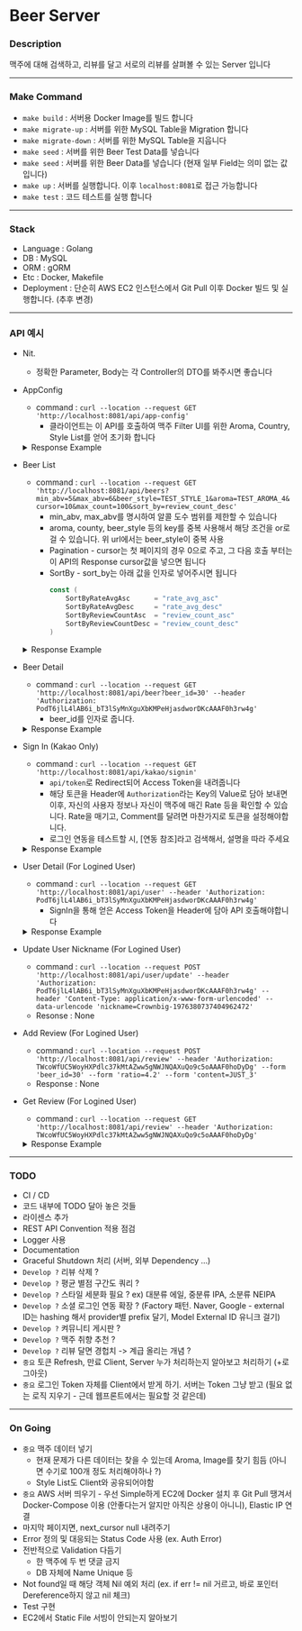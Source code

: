 # Beer Server


### Description
맥주에 대해 검색하고, 리뷰를 달고 서로의 리뷰를 살펴볼 수 있는 Server 입니다

--- 
### Make Command
* `make build` : 서버용 Docker Image를 빌드 합니다
* `make migrate-up` : 서버를 위한 MySQL Table을 Migration 합니다
* `make migrate-down` : 서버를 위한 MySQL Table을 지웁니다
* `make seed` : 서버를 위한 Beer Test Data를 넣습니다
* `make seed` : 서버를 위한 Beer Data를 넣습니다 (현재 일부 Field는 의미 없는 값입니다)
* `make up` : 서버를 실행합니다. 이후 `localhost:8081`로 접근 가능합니다 
* `make test` : 코드 테스트를 실행 합니다

---
### Stack
* Language : Golang
* DB : MySQL
* ORM : gORM 
* Etc : Docker, Makefile
* Deployment : 단순히 AWS EC2 인스턴스에서 Git Pull 이후 Docker 빌드 및 실행합니다. (추후 변경)

---
### API 예시
* Nit.
    * 정확한 Parameter, Body는 각 Controller의 DTO를 봐주시면 좋습니다
* AppConfig
    * command : `curl --location --request GET 'http://localhost:8081/api/app-config'`
        * 클라이언트는 이 API를 호출하여 맥주 Filter UI를 위한 Aroma, Country, Style List를 얻어 초기화 합니다
    <details>
    <summary>Response Example</summary>
    <p>

    ```json
    {
        "result": {
            "aroma_list": [
                "malty",
                "bicuity",
                "caramel",
                "roast",
                "coffee",
                "burnt",
                "grass",
                "blueberry",
                "banana",
                "pineapple",
                "apricot",
                "pear",
                "apple",
                "peach",
                "mango",
                "lemon",
                "orange",
                "grapefruit",
                "vinegar",
                "nutty"
            ],
            "country_list": [
                "USA",
                "Begium",
                "Genmany",
                "Korea",
                "UK",
                "Czech",
                "France"
            ],
            "style_list": [
                "Porter",
                "Stout",
                "Pilsener",
                "Light Lager",
                "Scotch Ale",
                "Saison",
                "Pale Ale",
                "Brown Ale",
                "India Pale Ale",
                "Gose",
                "Quadrupel",
                "Tripel",
                "Lambic"
            ],
            "min_abv": 0,
            "max_abv": 15
        }
    }
    ```
    </p>
    </details>
* Beer List
    * command : `curl --location --request GET 'http://localhost:8081/api/beers?min_abv=5&max_abv=6&beer_style=TEST_STYLE_1&aroma=TEST_AROMA_4&cursor=10&max_count=100&sort_by=review_count_desc'`
        * min_abv, max_abv를 명시하여 알콜 도수 범위를 제한할 수 있습니다
        * aroma, county, beer_style 등의 key를 중복 사용해서 해당 조건을 or로 걸 수 있습니다. 위 url에서는 beer_style이 중복 사용
        * Pagination - cursor는 첫 페이지의 경우 0으로 주고, 그 다음 호출 부터는 이 API의 Response cursor값을 넣으면 됩니다
        * SortBy - sort_by는 아래 값을 인자로 넣어주시면 됩니다
            ```go
            const (
                SortByRateAvgAsc      = "rate_avg_asc"
                SortByRateAvgDesc     = "rate_avg_desc"
                SortByReviewCountAsc  = "review_count_asc"
                SortByReviewCountDesc = "review_count_desc"
            )
            ```
    <details>
    <summary>Response Example</summary>
    <p>

    ```json
    {
        "result": {
            "beers": [
                {
                    "id": 21,
                    "name": "TEST_NAME_2849071904095419409",
                    "brewery": "TEST_BREWAERY_78",
                    "abv": 5.8,
                    "country": "TEST_COUNTRY_7",
                    "beer_style": "TEST_STYLE_1",
                    "aroma": [
                        "TEST_AROMA_0",
                        "TEST_AROMA_2",
                        "TEST_AROMA_4"
                    ],
                    "thumbnail_image": "https://picsum.photos/320/480",
                    "rate_avg": 3.31,
                    "review_count": 12
                },
                {
                    "id": 77,
                    "name": "TEST_NAME_5394966169249731379",
                    "brewery": "TEST_BREWAERY_3",
                    "abv": 5.98,
                    "country": "TEST_COUNTRY_8",
                    "beer_style": "TEST_STYLE_1",
                    "aroma": [
                        "TEST_AROMA_4",
                        "TEST_AROMA_1",
                        "TEST_AROMA_0"
                    ],
                    "thumbnail_image": "https://picsum.photos/320/480",
                    "rate_avg": 3.42,
                    "review_count": 10
                },
                {
                    "id": 87,
                    "name": "TEST_NAME_4256757104347050020",
                    "brewery": "TEST_BREWAERY_94",
                    "abv": 5.44,
                    "country": "TEST_COUNTRY_6",
                    "beer_style": "TEST_STYLE_1",
                    "aroma": [
                        "TEST_AROMA_2",
                        "TEST_AROMA_3",
                        "TEST_AROMA_4"
                    ],
                    "thumbnail_image": "https://picsum.photos/320/480",
                    "rate_avg": 3.48,
                    "review_count": 7
                }
            ],
            "next_cursor": 87
        }
    }
    ```
    </p>
    </details>
* Beer Detail
    * command : `curl --location --request GET 'http://localhost:8081/api/beer?beer_id=30' --header 'Authorization: PodT6jlL4lAB6i_bT3lSyMnXguXbKMPeHjasdworDKcAAAF0h3rw4g'`
        * beer_id를 인자로 줍니다.
    <details>
    <summary>Response Example</summary>
    <p>

    ```json
    {
        "result": {
            "beer": {
                "id": 30,
                "name": "TEST_NAME_4137880265740432633",
                "brewery": "TEST_BREWAERY_86",
                "abv": 2.85,
                "country": "TEST_COUNTRY_0",
                "beer_style": "TEST_STYLE_4",
                "aroma": [
                    "TEST_AROMA_1",
                    "TEST_AROMA_2",
                    "TEST_AROMA_1"
                ],
                "image_url": [
                    "https://picsum.photos/320/480",
                    "https://picsum.photos/320/480",
                    "https://picsum.photos/320/480",
                    "https://picsum.photos/320/480",
                    "https://picsum.photos/320/480"
                ],
                "thumbnail_image": "https://picsum.photos/320/480",
                "reviews": [
                    {
                        "beer": {
                            "id": 30,
                            "name": "TEST_NAME_4137880265740432633",
                            "brewery": "TEST_BREWAERY_86",
                            "abv": 2.85,
                            "country": "TEST_COUNTRY_0",
                            "beer_style": "TEST_STYLE_4",
                            "aroma": [
                                "TEST_AROMA_1",
                                "TEST_AROMA_2",
                                "TEST_AROMA_1"
                            ],
                            "thumbnail_image": "https://picsum.photos/320/480",
                            "rate_avg": 3.64
                        },
                        "content": "TEST_CONTENT_2555230713823100474",
                        "ratio": 2.96,
                        "user_id": 18,
                        "nickname": "TEST_NICKNAME_2865495138003791683"
                    },
                    {
                        "beer": {
                            "id": 30,
                            "name": "TEST_NAME_4137880265740432633",
                            "brewery": "TEST_BREWAERY_86",
                            "abv": 2.85,
                            "country": "TEST_COUNTRY_0",
                            "beer_style": "TEST_STYLE_4",
                            "aroma": [
                                "TEST_AROMA_1",
                                "TEST_AROMA_2",
                                "TEST_AROMA_1"
                            ],
                            "thumbnail_image": "https://picsum.photos/320/480",
                            "rate_avg": 3.64
                        },
                        "content": "TEST_CONTENT_2013357936790157503",
                        "ratio": 3.01,
                        "user_id": 20,
                        "nickname": "TEST_NICKNAME_9184890450261584277"
                    },
                    {
                        "beer": {
                            "id": 30,
                            "name": "TEST_NAME_4137880265740432633",
                            "brewery": "TEST_BREWAERY_86",
                            "abv": 2.85,
                            "country": "TEST_COUNTRY_0",
                            "beer_style": "TEST_STYLE_4",
                            "aroma": [
                                "TEST_AROMA_1",
                                "TEST_AROMA_2",
                                "TEST_AROMA_1"
                            ],
                            "thumbnail_image": "https://picsum.photos/320/480",
                            "rate_avg": 3.64
                        },
                        "content": "TEST_CONTENT_1358455889342800964",
                        "ratio": 3.06,
                        "user_id": 28,
                        "nickname": "TEST_NICKNAME_646140600132340307"
                    },
                    {
                        "beer": {
                            "id": 30,
                            "name": "TEST_NAME_4137880265740432633",
                            "brewery": "TEST_BREWAERY_86",
                            "abv": 2.85,
                            "country": "TEST_COUNTRY_0",
                            "beer_style": "TEST_STYLE_4",
                            "aroma": [
                                "TEST_AROMA_1",
                                "TEST_AROMA_2",
                                "TEST_AROMA_1"
                            ],
                            "thumbnail_image": "https://picsum.photos/320/480",
                            "rate_avg": 3.64
                        },
                        "content": "TEST_CONTENT_6022346283882884485",
                        "ratio": 3.12,
                        "user_id": 30,
                        "nickname": "TEST_NICKNAME_1667525891839284287"
                    },
                    {
                        "beer": {
                            "id": 30,
                            "name": "TEST_NAME_4137880265740432633",
                            "brewery": "TEST_BREWAERY_86",
                            "abv": 2.85,
                            "country": "TEST_COUNTRY_0",
                            "beer_style": "TEST_STYLE_4",
                            "aroma": [
                                "TEST_AROMA_1",
                                "TEST_AROMA_2",
                                "TEST_AROMA_1"
                            ],
                            "thumbnail_image": "https://picsum.photos/320/480",
                            "rate_avg": 3.64
                        },
                        "content": "TEST_CONTENT_2816295878650713538",
                        "ratio": 4.68,
                        "user_id": 33,
                        "nickname": "TEST_NICKNAME_2286410554287199904"
                    },
                    {
                        "beer": {
                            "id": 30,
                            "name": "TEST_NAME_4137880265740432633",
                            "brewery": "TEST_BREWAERY_86",
                            "abv": 2.85,
                            "country": "TEST_COUNTRY_0",
                            "beer_style": "TEST_STYLE_4",
                            "aroma": [
                                "TEST_AROMA_1",
                                "TEST_AROMA_2",
                                "TEST_AROMA_1"
                            ],
                            "thumbnail_image": "https://picsum.photos/320/480",
                            "rate_avg": 3.64
                        },
                        "content": "TEST_CONTENT_6329023503589439101",
                        "ratio": 4.51,
                        "user_id": 36,
                        "nickname": "TEST_NICKNAME_5632003992361113250"
                    },
                    {
                        "beer": {
                            "id": 30,
                            "name": "TEST_NAME_4137880265740432633",
                            "brewery": "TEST_BREWAERY_86",
                            "abv": 2.85,
                            "country": "TEST_COUNTRY_0",
                            "beer_style": "TEST_STYLE_4",
                            "aroma": [
                                "TEST_AROMA_1",
                                "TEST_AROMA_2",
                                "TEST_AROMA_1"
                            ],
                            "thumbnail_image": "https://picsum.photos/320/480",
                            "rate_avg": 3.64
                        },
                        "content": "TEST_CONTENT_1913796447148404678",
                        "ratio": 4.12,
                        "user_id": 44,
                        "nickname": "TEST_NICKNAME_5620865574498117321"
                    },
                    {
                        "beer": {
                            "id": 30,
                            "name": "TEST_NAME_4137880265740432633",
                            "brewery": "TEST_BREWAERY_86",
                            "abv": 2.85,
                            "country": "TEST_COUNTRY_0",
                            "beer_style": "TEST_STYLE_4",
                            "aroma": [
                                "TEST_AROMA_1",
                                "TEST_AROMA_2",
                                "TEST_AROMA_1"
                            ],
                            "thumbnail_image": "https://picsum.photos/320/480",
                            "rate_avg": 3.64
                        },
                        "content": "TEST_CONTENT_5578483510544644879",
                        "ratio": 3.54,
                        "user_id": 47,
                        "nickname": "TEST_NICKNAME_8641665568174466744"
                    },
                    {
                        "beer": {
                            "id": 30,
                            "name": "TEST_NAME_4137880265740432633",
                            "brewery": "TEST_BREWAERY_86",
                            "abv": 2.85,
                            "country": "TEST_COUNTRY_0",
                            "beer_style": "TEST_STYLE_4",
                            "aroma": [
                                "TEST_AROMA_1",
                                "TEST_AROMA_2",
                                "TEST_AROMA_1"
                            ],
                            "thumbnail_image": "https://picsum.photos/320/480",
                            "rate_avg": 3.64
                        },
                        "content": "TEST_CONTENT_4292709364036596106",
                        "ratio": 4.45,
                        "user_id": 63,
                        "nickname": "TEST_NICKNAME_6244968064195571465"
                    },
                    {
                        "beer": {
                            "id": 30,
                            "name": "TEST_NAME_4137880265740432633",
                            "brewery": "TEST_BREWAERY_86",
                            "abv": 2.85,
                            "country": "TEST_COUNTRY_0",
                            "beer_style": "TEST_STYLE_4",
                            "aroma": [
                                "TEST_AROMA_1",
                                "TEST_AROMA_2",
                                "TEST_AROMA_1"
                            ],
                            "thumbnail_image": "https://picsum.photos/320/480",
                            "rate_avg": 3.64
                        },
                        "content": "TEST_CONTENT_8203359081787729076",
                        "ratio": 2.97,
                        "user_id": 65,
                        "nickname": "TEST_NICKNAME_4908180098745379294"
                    },
                    {
                        "beer": {
                            "id": 30,
                            "name": "TEST_NAME_4137880265740432633",
                            "brewery": "TEST_BREWAERY_86",
                            "abv": 2.85,
                            "country": "TEST_COUNTRY_0",
                            "beer_style": "TEST_STYLE_4",
                            "aroma": [
                                "TEST_AROMA_1",
                                "TEST_AROMA_2",
                                "TEST_AROMA_1"
                            ],
                            "thumbnail_image": "https://picsum.photos/320/480",
                            "rate_avg": 3.64
                        },
                        "content": "TEST_CONTENT_8483473889263299268",
                        "ratio": 3.04,
                        "user_id": 78,
                        "nickname": "TEST_NICKNAME_1744005986462343804"
                    },
                    {
                        "beer": {
                            "id": 30,
                            "name": "TEST_NAME_4137880265740432633",
                            "brewery": "TEST_BREWAERY_86",
                            "abv": 2.85,
                            "country": "TEST_COUNTRY_0",
                            "beer_style": "TEST_STYLE_4",
                            "aroma": [
                                "TEST_AROMA_1",
                                "TEST_AROMA_2",
                                "TEST_AROMA_1"
                            ],
                            "thumbnail_image": "https://picsum.photos/320/480",
                            "rate_avg": 3.64
                        },
                        "content": "TEST_CONTENT_2050597700810524849",
                        "ratio": 4.55,
                        "user_id": 86,
                        "nickname": "TEST_NICKNAME_2883257872911213149"
                    },
                    {
                        "beer": {
                            "id": 30,
                            "name": "TEST_NAME_4137880265740432633",
                            "brewery": "TEST_BREWAERY_86",
                            "abv": 2.85,
                            "country": "TEST_COUNTRY_0",
                            "beer_style": "TEST_STYLE_4",
                            "aroma": [
                                "TEST_AROMA_1",
                                "TEST_AROMA_2",
                                "TEST_AROMA_1"
                            ],
                            "thumbnail_image": "https://picsum.photos/320/480",
                            "rate_avg": 3.64
                        },
                        "content": "TEST_CONTENT_7976959338559980696",
                        "ratio": 3.35,
                        "user_id": 99,
                        "nickname": "TEST_NICKNAME_8219864395714989725"
                    },
                    {
                        "beer": {
                            "id": 30,
                            "name": "TEST_NAME_4137880265740432633",
                            "brewery": "TEST_BREWAERY_86",
                            "abv": 2.85,
                            "country": "TEST_COUNTRY_0",
                            "beer_style": "TEST_STYLE_4",
                            "aroma": [
                                "TEST_AROMA_1",
                                "TEST_AROMA_2",
                                "TEST_AROMA_1"
                            ],
                            "thumbnail_image": "https://picsum.photos/320/480",
                            "rate_avg": 3.64
                        },
                        "content": "JUST_3",
                        "ratio": 4.2,
                        "user_id": 101,
                        "nickname": "Crownbig-1976380737404962472"
                    }
                ],
                "rate_avg": 3.64,
                "review_owner": {
                    "beer": {
                        "id": 30,
                        "name": "TEST_NAME_4137880265740432633",
                        "brewery": "TEST_BREWAERY_86",
                        "abv": 2.85,
                        "country": "TEST_COUNTRY_0",
                        "beer_style": "TEST_STYLE_4",
                        "aroma": [
                            "TEST_AROMA_1",
                            "TEST_AROMA_2",
                            "TEST_AROMA_1"
                        ],
                        "thumbnail_image": "https://picsum.photos/320/480",
                        "rate_avg": 3.64
                    },
                    "content": "JUST_3",
                    "ratio": 4.2,
                    "user_id": 101,
                    "nickname": "Crownbig-1976380737404962472"
                }
            },
            "related_beers": {
                "aroma_related": [
                    {
                        "id": 57,
                        "name": "TEST_NAME_368154985306580155",
                        "brewery": "TEST_BREWAERY_64",
                        "abv": 8.81,
                        "country": "TEST_COUNTRY_7",
                        "beer_style": "TEST_STYLE_2",
                        "aroma": [
                            "TEST_AROMA_1",
                            "TEST_AROMA_2",
                            "TEST_AROMA_0"
                        ],
                        "thumbnail_image": "https://picsum.photos/320/480",
                        "rate_avg": 3.37
                    },
                    {
                        "id": 4,
                        "name": "TEST_NAME_2636780126543146206",
                        "brewery": "TEST_BREWAERY_86",
                        "abv": 2.27,
                        "country": "TEST_COUNTRY_3",
                        "beer_style": "TEST_STYLE_1",
                        "aroma": [
                            "TEST_AROMA_1",
                            "TEST_AROMA_2",
                            "TEST_AROMA_1"
                        ],
                        "thumbnail_image": "https://picsum.photos/320/480",
                        "rate_avg": 2.79
                    },
                    {
                        "id": 45,
                        "name": "TEST_NAME_1297920382251099222",
                        "brewery": "TEST_BREWAERY_41",
                        "abv": 8.48,
                        "country": "TEST_COUNTRY_5",
                        "beer_style": "TEST_STYLE_0",
                        "aroma": [
                            "TEST_AROMA_1",
                            "TEST_AROMA_0",
                            "TEST_AROMA_2"
                        ],
                        "thumbnail_image": "https://picsum.photos/320/480",
                        "rate_avg": 3.6
                    }
                ],
                "style_related": [
                    {
                        "id": 60,
                        "name": "TEST_NAME_6490111625982009499",
                        "brewery": "TEST_BREWAERY_71",
                        "abv": 3.03,
                        "country": "TEST_COUNTRY_2",
                        "beer_style": "TEST_STYLE_4",
                        "aroma": [
                            "TEST_AROMA_4",
                            "TEST_AROMA_1",
                            "TEST_AROMA_3"
                        ],
                        "thumbnail_image": "https://picsum.photos/320/480",
                        "rate_avg": 3.59
                    },
                    {
                        "id": 68,
                        "name": "TEST_NAME_4087782157814699375",
                        "brewery": "TEST_BREWAERY_52",
                        "abv": 4.81,
                        "country": "TEST_COUNTRY_4",
                        "beer_style": "TEST_STYLE_4",
                        "aroma": [
                            "TEST_AROMA_0",
                            "TEST_AROMA_1",
                            "TEST_AROMA_1"
                        ],
                        "thumbnail_image": "https://picsum.photos/320/480",
                        "rate_avg": 3.7
                    },
                    {
                        "id": 16,
                        "name": "TEST_NAME_3684883192478116607",
                        "brewery": "TEST_BREWAERY_22",
                        "abv": 7.83,
                        "country": "TEST_COUNTRY_0",
                        "beer_style": "TEST_STYLE_4",
                        "aroma": [
                            "TEST_AROMA_4",
                            "TEST_AROMA_3",
                            "TEST_AROMA_1"
                        ],
                        "thumbnail_image": "https://picsum.photos/320/480",
                        "rate_avg": 3.24
                    }
                ],
                "randomly_related": [
                    {
                        "id": 51,
                        "name": "TEST_NAME_6629569320063026401",
                        "brewery": "TEST_BREWAERY_12",
                        "abv": 3.01,
                        "country": "TEST_COUNTRY_4",
                        "beer_style": "TEST_STYLE_2",
                        "aroma": [
                            "TEST_AROMA_4",
                            "TEST_AROMA_4",
                            "TEST_AROMA_1"
                        ],
                        "thumbnail_image": "https://picsum.photos/320/480",
                        "rate_avg": 3.88
                    },
                    {
                        "id": 81,
                        "name": "TEST_NAME_6832561201158269111",
                        "brewery": "TEST_BREWAERY_71",
                        "abv": 1.72,
                        "country": "TEST_COUNTRY_5",
                        "beer_style": "TEST_STYLE_2",
                        "aroma": [
                            "TEST_AROMA_3",
                            "TEST_AROMA_2",
                            "TEST_AROMA_3"
                        ],
                        "thumbnail_image": "https://picsum.photos/320/480",
                        "rate_avg": 3.32
                    },
                    {
                        "id": 29,
                        "name": "TEST_NAME_5918515489820760331",
                        "brewery": "TEST_BREWAERY_78",
                        "abv": 2.08,
                        "country": "TEST_COUNTRY_0",
                        "beer_style": "TEST_STYLE_0",
                        "aroma": [
                            "TEST_AROMA_4",
                            "TEST_AROMA_4",
                            "TEST_AROMA_0"
                        ],
                        "thumbnail_image": "https://picsum.photos/320/480",
                        "rate_avg": 4.45
                    }
                ]
            }
        }
    }
    ```
    </p>
    </details>
* Sign In (Kakao Only)
    * command : `curl --location --request GET 'http://localhost:8081/api/kakao/signin'` 
        * `api/token`로 Redirect되어 Access Token을 내려줍니다
        * 해당 토큰을 Header에 `Authorization`라는 Key의 Value로 담아 보내면 이후, 자신의 사용자 정보나 자신이 맥주에 매긴 Rate 등을 확인할 수 있습니다. Rate을 매기고, Comment를 달려면 마찬가지로 토큰을 설정해야합니다.
        * 로그인 연동을 테스트할 시, [연동 참조]라고 검색해서, 설명을 따라 주세요
    <details>
    <summary>Response Example</summary>
    <p>

    ```json
    {
        "access_token": "ABC"
    }
    ```
    </p>
    </details>
* User Detail (For Logined User)
    * command : `curl --location --request GET 'http://localhost:8081/api/user' --header 'Authorization: PodT6jlL4lAB6i_bT3lSyMnXguXbKMPeHjasdworDKcAAAF0h3rw4g'` 
        * SignIn을 통해 얻은 Access Token을 Header에 담아 API 호출해야합니다
    <details>
    <summary>Response Example</summary>
    <p>

    ```json
    {
        "result": {
            "id": 101,
            "external_id": "0",
            "nickname": "Crownbig-1976380737404962472",
            "profile_image": "",
            "thumbnail_image": ""
        }
    }
    ```
    </p>
    </details>
* Update User Nickname (For Logined User)
    * command : `curl --location --request POST 'http://localhost:8081/api/user/update' --header 'Authorization: PodT6jlL4lAB6i_bT3lSyMnXguXbKMPeHjasdworDKcAAAF0h3rw4g' --header 'Content-Type: application/x-www-form-urlencoded' --data-urlencode 'nickname=Crownbig-1976380737404962472'`
    * Resonse : None
* Add Review (For Logined User)
    * command : `curl --location --request POST 'http://localhost:8081/api/review' --header 'Authorization: TWcoWfUC5WoyHXPdlc37kMtAZww5gNWJNQAXuQo9c5oAAAF0hoDyDg' --form 'beer_id=30' --form 'ratio=4.2' --form 'content=JUST_3'`
    * Response : None
* Get Review (For Logined User)
    * command : `curl --location --request GET 'http://localhost:8081/api/review' --header 'Authorization: TWcoWfUC5WoyHXPdlc37kMtAZww5gNWJNQAXuQo9c5oAAAF0hoDyDg'`
    <details>
    <summary>Response Example</summary>
    <p>

    ```json
    {
        "result": [
            {
                "beer": {
                    "id": 30,
                    "name": "TEST_NAME_4137880265740432633",
                    "brewery": "TEST_BREWAERY_86",
                    "abv": 2.85,
                    "country": "TEST_COUNTRY_0",
                    "beer_style": "TEST_STYLE_4",
                    "aroma": [
                        "TEST_AROMA_1",
                        "TEST_AROMA_2",
                        "TEST_AROMA_1"
                    ],
                    "thumbnail_image": "https://picsum.photos/320/480",
                    "rate_avg": 3.64
                },
                "content": "JUST_3",
                "ratio": 4.2,
                "user_id": 101,
                "nickname": "Crownbig-1976380737404962472"
            },
            {
                "beer": {
                    "id": 33,
                    "name": "TEST_NAME_520284185256194436",
                    "brewery": "TEST_BREWAERY_78",
                    "abv": 9.52,
                    "country": "TEST_COUNTRY_5",
                    "beer_style": "TEST_STYLE_1",
                    "aroma": [
                        "TEST_AROMA_3",
                        "TEST_AROMA_3",
                        "TEST_AROMA_3"
                    ],
                    "thumbnail_image": "https://picsum.photos/320/480",
                    "rate_avg": 3.73
                },
                "content": "JUST_4",
                "ratio": 4.2,
                "user_id": 101,
                "nickname": "Crownbig-1976380737404962472"
            }
        ]
    }
    ```
    </p>
    </details>


---
### TODO
* CI / CD
* 코드 내부에 TODO 달아 놓은 것들
* 라이센스 추가
* REST API Convention 적용 점검
* Logger 사용
* Documentation
* Graceful Shutdown 처리 (서버, 외부 Dependency ...)
* `Develop ?` 리뷰 삭제 ?
* `Develop ?` 평균 별점 구간도 쿼리 ? 
* `Develop ?` 스타일 세분화 필요 ? ex) 대분류 에일, 중분류 IPA, 소분류 NEIPA
* `Develop ?` 소셜 로그인 연동 확장 ? (Factory 패턴. Naver, Google - external ID는 hashing 해서 provider별 prefix 달기, Model External ID 유니크 걸기)
* `Develop ?` 켜뮤니티 게시판 ?
* `Develop ?` 맥주 취향 추천 ?
* `Develop ?` 리뷰 달면 경헙치 -> 계급 올리는 개념 ?
* `중요` 토큰 Refresh, 만료 Client, Server 누가 처리하는지 알아보고 처리하기 (+로그아웃)
* `중요` 로그인 Token 자체를 Client에서 받게 하기. 서버는 Token 그냥 받고 (필요 없는 로직 지우기 - 근데 웹프론트에서는 필요할 것 같은데)

---
### On Going
* `중요` 맥주 데이터 넣기
    * 현재 문제가 다른 데이터는 찾을 수 있는데 Aroma, Image를 찾기 힘듬 (아니면 수기로 100개 정도 처리해야하나 ?)
    * Style List도 Client와 공유되어야함
* `중요` AWS 서버 띄우기 - 우선 Simple하게 EC2에 Docker 설치 후 Git Pull 땡겨서 Docker-Compose 이용 (안좋다는거 알지만 아직은 상용이 아니니), Elastic IP 연결
* 마지막 페이지면, next_cursor null 내려주기
* Error 정의 및 대응되는 Status Code 사용 (ex. Auth Error)
* 전반적으로 Validation 다듬기
    * 한 맥주에 두 번 댓글 금지
    * DB 자체에 Name Unique 등
* Not found일 때 해당 객체 Nil 예외 처리 (ex. if err != nil 거르고, 바로 포인터 Dereference하지 않고 nil 체크)
* Test 구현
* EC2에서 Static File 서빙이 안되는지 알아보기